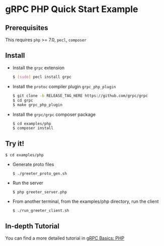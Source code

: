 # gRPC PHP Quick Start Example


## Prerequisites

This requires `php` >= 7.0, `pecl`, `composer`

## Install

 - Install the `grpc` extension

   ```sh
   $ [sudo] pecl install grpc
   ```

 - Install the `protoc` compiler plugin `grpc_php_plugin`

   ```sh
   $ git clone -b RELEASE_TAG_HERE https://github.com/grpc/grpc
   $ cd grpc
   $ make grpc_php_plugin
   ```

 - Install the `grpc/grpc` composer package

   ```
   $ cd examples/php
   $ composer install
   ```

## Try it!

   ```
   $ cd examples/php
   ```

 - Generate proto files

   ```
   $ ./greeter_proto_gen.sh
   ```

 - Run the server

   ```
   $ php greeter_server.php
   ```

 - From another terminal, from the examples/php directory, run the client

   ```
   $ ./run_greeter_client.sh
   ```

## In-depth Tutorial

You can find a more detailed tutorial in [gRPC Basics: PHP][]

[Node]:https://github.com/grpc/grpc/tree/master/examples/node
[gRPC Basics: PHP]:https://grpc.io/docs/languages/php/basics
